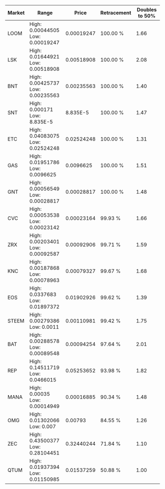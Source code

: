 | Market | Range | Price| Retracement | Doubles to 50% |
| --- | --- | --- | --- | --- |
| LOOM | High: 0.00044505<br />Low: 0.00019247 | 0.00019247 | 100.00 % | 1.66 |
| LSK | High: 0.01644921<br />Low: 0.00518908 | 0.00518908 | 100.00 % | 2.08 |
| BNT | High: 0.00425737<br />Low: 0.00235563 | 0.00235563 | 100.00 % | 1.40 |
| SNT | High: 0.000171<br />Low: 8.835E-5 | 8.835E-5 | 100.00 % | 1.47 |
| ETC | High: 0.04083075<br />Low: 0.02524248 | 0.02524248 | 100.00 % | 1.31 |
| GAS | High: 0.01951786<br />Low: 0.0096625 | 0.0096625 | 100.00 % | 1.51 |
| GNT | High: 0.00056549<br />Low: 0.00028817 | 0.00028817 | 100.00 % | 1.48 |
| CVC | High: 0.00053538<br />Low: 0.00023142 | 0.00023164 | 99.93 % | 1.66 |
| ZRX | High: 0.00203401<br />Low: 0.00092587 | 0.00092906 | 99.71 % | 1.59 |
| KNC | High: 0.00187868<br />Low: 0.00078963 | 0.00079327 | 99.67 % | 1.68 |
| EOS | High: 0.0337683<br />Low: 0.01897372 | 0.01902926 | 99.62 % | 1.39 |
| STEEM | High: 0.00279386<br />Low: 0.0011 | 0.00110981 | 99.42 % | 1.75 |
| BAT | High: 0.00288578<br />Low: 0.00089548 | 0.00094254 | 97.64 % | 2.01 |
| REP | High: 0.14511719<br />Low: 0.0466015 | 0.05253652 | 93.98 % | 1.82 |
| MANA | High: 0.00035<br />Low: 0.00014949 | 0.00016885 | 90.34 % | 1.48 |
| OMG | High: 0.01302066<br />Low: 0.007 | 0.00793 | 84.55 % | 1.26 |
| ZEC | High: 0.43500377<br />Low: 0.28104451 | 0.32440244 | 71.84 % | 1.10 |
| QTUM | High: 0.01937394<br />Low: 0.01150985 | 0.01537259 | 50.88 % | 1.00 |
